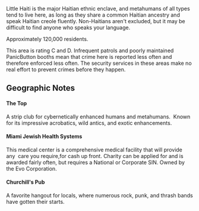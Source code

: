 Little Haiti is the major Haitian ethnic enclave, and metahumans of all types tend to live here, as long as they share a common Haitian ancestry and speak Haitian creole fluently. Non-Haitians aren't excluded, but it may be difficult to find anyone who speaks your language.   
  
Approximately 120,000 residents.   
  
This area is rating C and D. Infrequent patrols and poorly maintained PanicButton booths mean that crime here is reported less often and therefore enforced less often. The security services in these areas make no real effort to prevent crimes before they happen.

## Geographic Notes

#### The Top

A strip club for cybernetically enhanced humans and metahumans.  Known for its impressive acrobatics, wild antics, and exotic enhancements.

#### Miami Jewish Health Systems

This medical center is a comprehensive medical facility that will provide any  care you require,for cash up front. Charity can be applied for and is awarded fairly often, but requires a National or Corporate SIN. Owned by the Evo Corporation.

#### Churchill's Pub

A favorite hangout for locals, where numerous rock, punk, and thrash bands have gotten their starts.